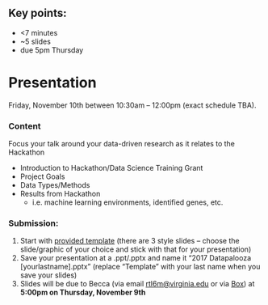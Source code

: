 ## Key points:
- <7 minutes
- ~5 slides
- due 5pm Thursday

# Presentation

Friday, November 10th between 10:30am – 12:00pm (exact schedule TBA).

### Content
Focus your talk around your data-driven research as it relates to the Hackathon
- Introduction to Hackathon/Data Science Training Grant
- Project Goals
- Data Types/Methods
- Results from Hackathon
    - i.e. machine learning environments, identified genes, etc.

### Submission: 
1. Start with [provided template](./2017_Datapalooza_Template.pptx) (there are 3 style slides – choose the slide/graphic of your choice and stick with that for your presentation)
1. Save your presentation at a .ppt/.pptx and name it “2017 Datapalooza [yourlastname].pptx” (replace “Template” with your last name when you save your slides)
1. Slides will be due to Becca (via email rtl6m@virginia.edu or via [Box](https://virginia.box.com/s/0z4alrsytlc00qp5loujkzquaehuhb2q)) at **5:00pm on Thursday, November 9th**



